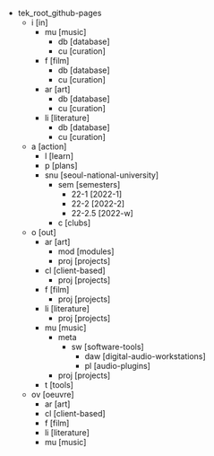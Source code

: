 - tek_root_github-pages
  - i [in]
    - mu [music]
      - db [database]
      - cu [curation]
    - f [film]
      - db [database]
      - cu [curation]
    - ar [art]
      - db [database]
      - cu [curation]
    - li [literature]
      - db [database]
      - cu [curation]
  - a [action]
    - l [learn]
    - p [plans]
    - snu [seoul-national-university]
      - sem [semesters]
        - 22-1 [2022-1]
        - 22-2 [2022-2]
        - 22-2.5 [2022-w]
      - c [clubs]
  - o [out]
    - ar [art]
      - mod [modules]
      - proj [projects]
    - cl [client-based]
      - proj [projects]
    - f [film]
      - proj [projects]
    - li [literature]
      - proj [projects]
    - mu [music]
      - meta
        - sw [software-tools]
          - daw [digital-audio-workstations]
          - pl [audio-plugins]
      - proj [projects]
    - t [tools]
  - ov [oeuvre]
    - ar [art]
    - cl [client-based]
    - f [film]
    - li [literature]
    - mu [music]